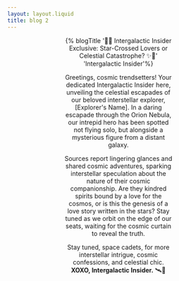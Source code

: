 ```yaml
---
layout: layout.liquid
title: blog 2
---
```


<div style="text-align:center; width:50%; margin:auto;">

{% blogTitle '🚀✨ Intergalactic Insider Exclusive: Star-Crossed Lovers or Celestial Catastrophe? ✨🚀' 'Intergalactic Insider'%}


Greetings, cosmic trendsetters! Your dedicated Intergalactic Insider here, unveiling the celestial escapades of our beloved interstellar explorer, [Explorer's Name]. In a daring escapade through the Orion Nebula, our intrepid hero has been spotted not flying solo, but alongside a mysterious figure from a distant galaxy.

Sources report lingering glances and shared cosmic adventures, sparking interstellar speculation about the nature of their cosmic companionship. Are they kindred spirits bound by a love for the cosmos, or is this the genesis of a love story written in the stars? Stay tuned as we orbit on the edge of our seats, waiting for the cosmic curtain to reveal the truth.

Stay tuned, space cadets, for more interstellar intrigue, cosmic confessions, and celestial chic. **XOXO, Intergalactic Insider.** 🛰️💫

</div>